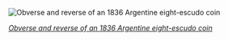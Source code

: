
![Obverse and reverse of an 1836 Argentine eight-escudo coin](https://upload.wikimedia.org/wikipedia/commons/thumb/e/e3/Argentina_1836_8_Escudos.jpg/750px-Argentina_1836_8_Escudos.jpg)

*[Obverse and reverse of an 1836 Argentine eight-escudo coin](https://wikipedia.org/wiki/File:Argentina_1836_8_Escudos.jpg)*
